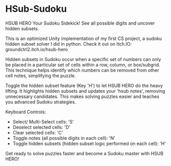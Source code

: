 # HSub-Sudoku
HSUB HERO
Your Sudoku Sidekick! See all possible digits and uncover hidden subsets.

This is an optimized Unity implementation of my first CS project, a sudoku hidden subset solver I did in python. 
Check it out on Itch.IO: groundctrl2.itch.io/hsub-hero

Hidden subsets in Sudoku occur when a specific set of numbers can only be placed in a particular set of cells within a row, column, or box/subgrid. This technique helps identify which numbers can be removed from other cell notes, simplifying the puzzle.

Toggle the hidden subset feature (Key 'H') to let HSUB HERO do the heavy lifting. It highlights hidden subsets and updates your 'hsub notes', removing unnecessary candidates. This makes solving puzzles easier and teaches you advanced Sudoku strategies.

Keyboard Controls:
- Select/ Multi-Select cells: 'S'
- Deselect selected cells: 'D'
- Clear selected cells: 'C'
- Toggle notes (all possible digits in each cell): 'N'
- Toggle hidden subsets (hidden subset logic performed on each cell): 'H'

Get ready to solve puzzles faster and become a Sudoku master with HSUB HERO!